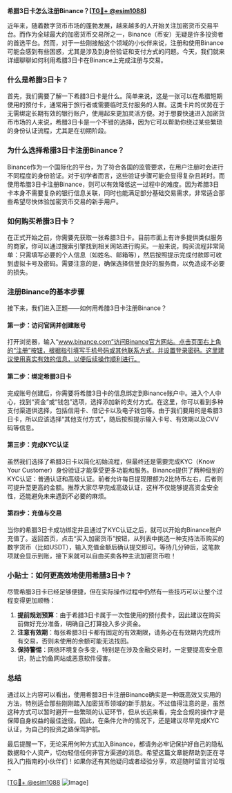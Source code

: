 **希腊3日卡怎么注册Binance？[[TG💪+ @esim1088](https://t.me/s/esim1088)]**

近年来，随着数字货币市场的蓬勃发展，越来越多的人开始关注加密货币交易平台。而作为全球最大的加密货币交易所之一，Binance（币安）无疑是许多投资者的首选平台。然而，对于一些刚接触这个领域的小伙伴来说，注册和使用Binance可能会感到有些困惑，尤其是涉及到身份验证和支付方式的问题。今天，我们就来详细聊聊如何利用希腊3日卡在Binance上完成注册与交易。

### **什么是希腊3日卡？**
首先，我们需要了解一下希腊3日卡是什么。简单来说，这是一张可以在希腊短期使用的预付卡，通常用于旅行者或需要临时支付服务的人群。这类卡片的优势在于无需绑定长期有效的银行账户，使用起来更加灵活方便。对于想要快速进入加密货币市场的人来说，希腊3日卡是一个不错的选择，因为它可以帮助你绕过某些繁琐的身份认证流程，尤其是在初期阶段。

### **为什么选择希腊3日卡注册Binance？**
Binance作为一个国际化的平台，为了符合各国的监管要求，在用户注册时会进行不同程度的身份验证。对于初学者而言，这些验证步骤可能会显得复杂且耗时。而使用希腊3日卡注册Binance，则可以有效降低这一过程中的难度。因为希腊3日卡本身不需要复杂的银行信息关联，同时也能满足部分基础交易需求，非常适合那些希望尽快体验加密货币交易的新手用户。

### **如何购买希腊3日卡？**
在正式开始之前，你需要先获取一张希腊3日卡。目前市面上有许多提供类似服务的商家，你可以通过搜索引擎找到相关网站进行购买。一般来说，购买流程非常简单：只需填写必要的个人信息（如姓名、邮箱等），然后按照提示完成付款即可收到虚拟卡号及密码。需要注意的是，确保选择信誉良好的服务商，以免造成不必要的损失。

### **注册Binance的基本步骤**
接下来，我们进入正题——如何用希腊3日卡注册Binance？

#### **第一步：访问官网并创建账号**
打开浏览器，输入“www.binance.com”访问Binance官方网站。点击页面右上角的“注册”按钮，根据指引填写手机号码或其他联系方式，并设置登录密码。这里建议使用真实有效的信息，以便后续操作顺利进行。

#### **第二步：绑定希腊3日卡**
完成账号创建后，你需要将希腊3日卡的信息绑定到Binance账户中。进入个人中心，找到“资金”或“钱包”选项，选择添加新的支付方式。在这里，你可以看到多种支付渠道供选择，包括信用卡、借记卡以及电子钱包等。由于我们要用的是希腊3日卡，所以应该选择“其他支付方式”，随后按照提示输入卡号、有效期以及CVV码等信息。

#### **第三步：完成KYC认证**
虽然我们选择了希腊3日卡以简化初始流程，但最终还是需要完成KYC（Know Your Customer）身份验证才能享受更多功能和服务。Binance提供了两种级别的KYC认证：普通认证和高级认证。前者允许每日提现限额为2比特币左右，后者则可提升至更高的金额。推荐大家尽早完成高级认证，这样不仅能够提高资金安全性，还能避免未来遇到不必要的麻烦。

#### **第四步：充值与交易**
当你的希腊3日卡成功绑定并且通过了KYC认证之后，就可以开始向Binance账户充值了。返回首页，点击“买入加密货币”按钮，从列表中挑选一种支持法币购买的数字货币（比如USDT），输入充值金额后确认提交即可。等待几分钟后，这笔款项就会显示到账，接下来就可以自由买卖各种主流加密货币啦！

### **小贴士：如何更高效地使用希腊3日卡？**
尽管希腊3日卡已经足够便捷，但在实际操作过程中仍然有一些技巧可以让整个过程变得更加顺畅：

1. **提前规划预算**：由于希腊3日卡属于一次性使用的预付费卡，因此建议在购买前做好充分准备，明确自己打算投入多少资金。
2. **注意有效期**：每张希腊3日卡都有固定的有效期限，请务必在有效期内完成所有交易，否则未使用的余额可能无法找回。
3. **保持警惕**：网络环境复杂多变，特别是在涉及金融交易时，一定要提高安全意识，防止钓鱼网站或恶意软件侵害。

### **总结**
通过以上内容可以看出，使用希腊3日卡注册Binance确实是一种既高效又实用的方法，特别适合那些刚刚踏入加密货币领域的新手朋友。不过值得注意的是，虽然这种方式可以暂时避开一些繁琐的认证环节，但从长远来看，完全合规的操作才是保障自身权益的最佳途径。因此，在条件允许的情况下，还是建议尽早完成KYC认证，为自己的投资之路保驾护航。

最后提醒一下，无论采用何种方式加入Binance，都请务必牢记保护好自己的隐私数据和个人资产，切勿轻信任何非官方渠道的消息。希望这篇文章能帮助到正在寻找入门指南的小伙伴们！如果你还有其他疑问或者经验分享，欢迎随时留言讨论哦~

[[TG💪+ @esim1088](https://t.me/s/esim1088) ![Image](https://i.postimg.cc/4NQfJmqS/Snipaste-2025-05-13-00-14-12.png)]